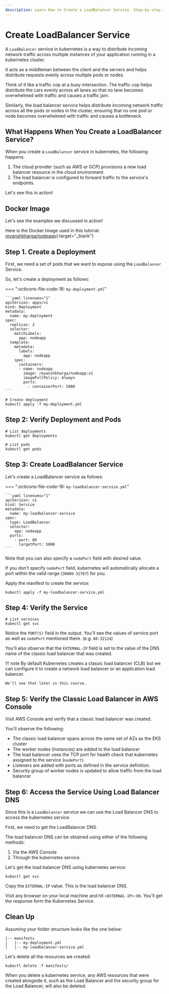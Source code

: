 ```yaml
---
description: Learn How to Create a LoadBalancer Service. Step-by-step instructions and insights on setting up LoadBalancer services in your Kubernetes environment, ensuring high availability and efficient traffic distribution for your applications.
---
```


# Create LoadBalancer Service

A `LoadBalancer` service in kubernetes is a way to distribute incoming network traffic across multiple instances of your application running in a kubernetes cluster.

It acts as a middleman between the client and the servers and helps distribute requests evenly across multiple pods or nodes.

Think of it like a traffic cop at a busy intersection. The traffic cop helps distribute the cars evenly across all lanes so that no lane becomes overwhelmed with traffic and causes a traffic jam.

Similarly, the load balancer service helps distribute incoming network traffic across all the pods or nodes in the cluster, ensuring that no one pod or node becomes overwhelmed with traffic and causes a bottleneck.


## What Happens When You Create a LoadBalancer Service?

When you create a `LoadBalancer` service in kubernetes, the following happens:

1. The cloud provider (such as AWS or GCP) provisions a new load balancer resource in the cloud environment.
2. The load balancer is configured to forward traffic to the service's endpoints.

Let's see this in action!


## Docker Image

Let's see the examples we discussed in action!

Here is the Docker Image used in this tutorial: [reyanshkharga/nodeapp]{:target="_blank"}


## Step 1. Create a Deployment

First, we need a set of pods that we want to expose using the `LoadBalancer` Service.

So, let's create a deployment as follows:

=== ":octicons-file-code-16: `my-deployment.yml`"

    ```yaml linenums="1"
    apiVersion: apps/v1
    kind: Deployment
    metadata:
      name: my-deployment
    spec:
      replicas: 2
      selector:
        matchLabels:
          app: nodeapp
      template:
        metadata:
          labels:
            app: nodeapp
        spec:
          containers:
          - name: nodeapp
            image: reyanshkharga/nodeapp:v1
            imagePullPolicy: Always
            ports:
              - containerPort: 5000
    ```

```
# Create deployment
kubectl apply -f my-deployment.yml
```


## Step 2: Verify Deployment and Pods

```
# List deployments
kubectl get deployments

# List pods
kubectl get pods
```


## Step 3: Create LoadBalancer Service

Let's create a LoadBalancer service as follows:

=== ":octicons-file-code-16: `my-loadbalancer-service.yml`"

    ```yaml linenums="1"
    apiVersion: v1
    kind: Service
    metadata:
      name: my-loadbalancer-service
    spec:
      type: LoadBalancer
      selector:
        app: nodeapp
      ports:
        - port: 80
          targetPort: 5000
    ```

Note that you can also specify a `nodePort` field with desired value.

If you don't specify `nodePort` field, kubernetes will automatically allocate a port within the valid range (`30000-32767`) for you.

Apply the manifest to create the service:

```
kubectl apply -f my-loadbalancer-service.yml
```


## Step 4: Verify the Service

```
# List services
kubectl get svc
```

Notice the `PORT(S)` field in the output. You'll see the values of service port as well as `nodePort` mentioned there. (e.g. `80:32124`)

You'll also observe that the `EXTERNAL-IP` field is set to the value of the DNS name of the classic load balancer that was created.

!!! note
    By default Kubernetes creates a classic load balancer (CLB) but we can configure it to create a network load balancer or an application load balancer.
    
    We'll see that later in this course.


## Step 5: Verify the Classic Load Balancer in AWS Console

Visit AWS Console and verify that a classic load balancer was created.

You'll observe the following:

- The classic load balancer spans across the same set of AZs as the EKS cluster
- The worker nodes (instances) are added to the load balancer
- The load balancer uses the TCP port for health check that kubernetes assigned to the service (`nodePort`)
- Listeners are added with ports as defined in the service definition.
- Security group of worker nodes is updated to allow traffic from the load balancer


## Step 6: Access the Service Using Load Balancer DNS

Since this is a `LoadBalancer` service we can use the Load Balancer DNS to access the kubernetes service.

First, we need to get the LoadBalancer DNS.

The load balancer DNS can be obtained using either of the following methods:

1. Via the AWS Console
2. Through the kubernetes service.

Let's get the load balancer DNS using kubernetes service:

```
kubectl get svc
```

Copy the `EXTERNAL-IP` value. This is the load balancer DNS.

Visit any browser on your local machine and hit `<EXTERNAL-IP>:80`. You'll get the response form the Kubernetes Service.


## Clean Up

Assuming your folder structure looks like the one below:

```
|-- manifests
│   |-- my-deployment.yml
│   |-- my-loadbalancer-service.yml
```

Let's delete all the resources we created:

```
kubectl delete -f manifests/
```

When you delete a kubernetes service, any AWS resources that were created alongside it, such as the Load Balancer and the security group for the Load Balancer, will also be deleted.



<!-- Hyperlinks -->
[reyanshkharga/nodeapp]: https://hub.docker.com/r/reyanshkharga/nodeapp
